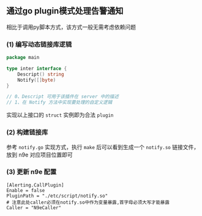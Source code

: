 通过go plugin模式处理告警通知
---

相比于调用py脚本方式，该方式一般无需考虑依赖问题

### (1) 编写动态链接库逻辑

```go
package main

type inter interface {
	Descript() string
	Notify([]byte)
}

// 0、Descript 可用于该插件在 server 中的描述
// 1、在 Notify 方法中实现要处理的自定义逻辑
```

实现以上接口的 `struct` 实例即为合法 `plugin`

### (2) 构建链接库

参考 `notify.go` 实现方式，执行 `make` 后可以看到生成一个 `notify.so` 链接文件，放到 n9e 对应项目位置即可

### (3) 更新 n9e 配置

```text
[Alerting.CallPlugin]
Enable = false
PluginPath = "./etc/script/notify.so"
# 注意此处caller必须在notify.so中作为变量暴露,首字母必须大写才能暴露
Caller = "N9eCaller"
```

